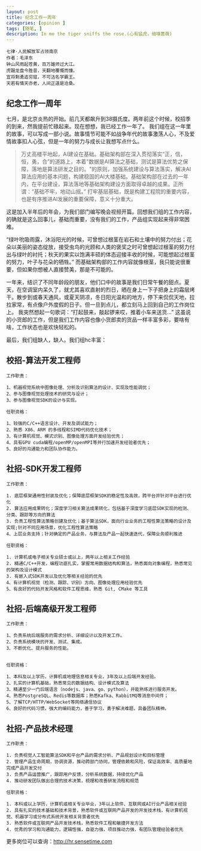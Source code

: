 ```yaml
---
layout: post
title: 纪念工作一周年
categories: [opinion ]
tags: [随笔, ]
description: In me the tiger sniffs the rose.(心有猛虎，细嗅蔷薇)
---
```


    七律·人民解放军占领南京
    作者：毛泽东
    钟山风雨起苍黄，百万雄师过大江。
    虎踞龙盘今胜昔，天翻地覆慨而慷。
    宜将剩勇追穷寇，不可沽名学霸王。
    天若有情天亦老，人间正道是沧桑。

## 纪念工作一周年

七月，是北京炎热的开始。前几天都飙升到38摄氏度。两年前这个时候，校招季的到来，然我提前忙碌起来。现在想想，我已经工作一年了。
我们组在这一年里的故事，可以写成一部小说。故事情节可能不如战争年代的故事激荡人心，不及爱情故事扣人心弦，但是一年的努力与成长让我想写点什么。

> 万丈高楼平地起，AI建设在基础。基础架构部在深入贯彻落实“正，信，恒，勇，合”的道路上，本着"数据是AI算法之基础，测试是算法优势之保障，落地是算法研发之目的。"的原则，加强系统建设与算法落实，解决AI算法应用的基本问题，构建稳固的AI大楼基础。基础架构部在过去的一年内，在平台建设，算法落地等基础架构建设方面取得卓越的成果。正所谓：“基础不牢，地动山摇。” 打牢基层基础，既是构建工程院的重要内容，也是有序推进AI发展的重要保障，意义十分重大。

这是加入半年后的年会，为我们部门编写晚会视频开篇。回想我们组的工作内容，的确就是这么回事儿，基础而重要，没有我们的工作，产品组实现起来得非常困难。

“绿叶吮吸雨露，沐浴阳光的时候，可曾想过根茎在岩石和土壤中的努力付出；花朵以美丽的姿态绽放，接受虫鸟的光顾和人类的褒奖之时可曾想起过根茎的努力付出与绿叶的衬托；秋天的果实以饱满丰硕的体态迎接丰收的时候，可能想起过根茎的努力，叶子与花朵的牺牲。” 而基础架构部的工作内容就像根茎，我只能说很重要，但如果你想被人直接赞美，那是不可能的。

一年来，结识了不同年龄段的朋友，他们口中的故事是我们日常午餐的甜点。夏天，在空调室内呆久了，就尤其喜欢直射的烈日，晒在身上一下子把身上的霜层烤干。散步到或春天通风，或夏天阴凉，冬日阳光温和的地方，停下来侃侃天地，拉拉家常，有点像户外度假的日子。但一旦到点儿，都立刻马上回到自己的工作岗位上。
我突然想起一句歌词：“打起鼓来，敲起锣来哎，推着小车来送货...” 这虽说的小货郎的工作，但是我们工作内容也像小货郎卖的货品一样丰富多彩，要啥有啥，工作状态也是欢快轻松的。

最后，我们组缺人，缺人。我们组hc丰富：

## 校招-算法开发工程师

    工作职责：

    1、机器视觉系统中图像处理、分析及识别算法的设计、实现及性能调优； 
    2、参与图像视觉处理技术的研究与设计； 
    3、参与图像视觉SDK的设计与实现。

    任职资格：

    1、较强的C/C++语言设计、开发及调试能力； 
    2、熟悉 X86、ARM 的多线程和SIMD代码优化技术； 
    3、有计算机视觉、模式识别、图像处理方面开发经验优先； 
    4、具有GPU cuda编程/openMP/openMPI等并行加速开发经验者优先； 
    5、良好的沟通能力和团队协作能力。

## 社招-SDK开发工程师

    工作职责：

    1. 底层框架通用性封装及优化；保障底层框架SDK的稳定性及高效，跨平台并针对平台进行优化
    2. 算法应用成果转化；深度学习相关算法成果转化，包括基于深度学习底层SDK实现的检测、分类、跟踪等方向的算法
    3. 负责工程性算法策略创建及优化；基于算法SDK，面向行业业务的工程性算法策略的设计及实现;针对不同应用场景，优化工程性算法策略
    4、上层业务支持；针对确定的产品业务，与算法及产品一起快速迭代，保障业务顺利推进

    任职资格：

    1. 计算机或电子相关专业硕士或以上，两年以上相关工作经验
    2. 精通C/C++开发，编程功底扎实，掌握常用数据结构和算法，熟悉面向对象编程，熟悉常见的架构及设计模式
    3. 有嵌入式SDK开发以及优化等相关经验的优先
    4、有计算机视觉（检测、跟踪、识别）方向、图像处理应用经验优先
    5、有良好的代码开发风格和软件工程思维，熟悉 Git, CMake 等工具

## 社招-后端高级开发工程师

    工作职责：

    1、负责系统后端服务的需求分析、详细设计以及开发工作。
    2、负责系统模块的开发、测试、集成。
    3、不断优化、提升服务的性能。


    任职资格：

    1、本科及以上学历，计算机或地理信息相关专业，3年及以上后端开发经验。
    2、扎实的计算机基础，熟悉常见的数据结构、设计模式及算法
    3、精通至少一门后端语言（nodejs、java、go、python），并能熟练进行服务开发。
    4、熟悉PostgreSQL、Redis等数据库；熟悉Kafka、RabbitMQ等消息中间件；
    5、了解TCP/HTTP/WebSocket等网络通信协议
    6、良好的代码习惯，强大的编码能力，善于学习，勇于解决难题，具备团队精神。

## 社招-产品技术经理

    工作职责：

    1. 负责视觉人工智能算法SDK和平台产品的需求分析、产品规划设计和目标管理
    2. 管理产品生命周期，协调资源，推动跨部门协同，管理依赖和风险，保证高效率、高质量地完成产品开发交付
    3. 负责产品运营推广，跟踪用户反馈，分析系统数据，持续优化产品
    4. 推动研发团队做出合理的技术决策，梳理和改善研发流程和规范

    任职资格：

    1. 本科或以上学历，计算机或相关专业毕业，3年以上软件、互联网或AI行业产品相关经验
    2. 具有扎实的技术基础和技术背景，熟悉软件或互联网产品开发的开发技术栈，有计算机视觉、机器学习或分布式系统开发相关背景者优先
    3. 熟悉软件或互联网产品开发技术栈，熟悉软件工程和敏捷开发方法
    4. 优秀的学习和沟通能力，逻辑性强，自驱力强，项目推动力强，有团队管理经验者优先

更多岗位可以查询：http://hr.sensetime.com

<!-- AI火爆之初，爆炒概念，报告AI，便可获得巨额资本。然投资人是学过遗传学的，"是骡子是马，拉出来遛遛"，真的跑起来之后发现，之前是有点发热了。但起飞容易落地难。问苍茫大地，谁主沉浮？多少公司死在了落地的路上，只能忆往昔峥嵘岁月。而我们能不能继续在这惊涛骇浪中继续顺利前行呢？ -->
